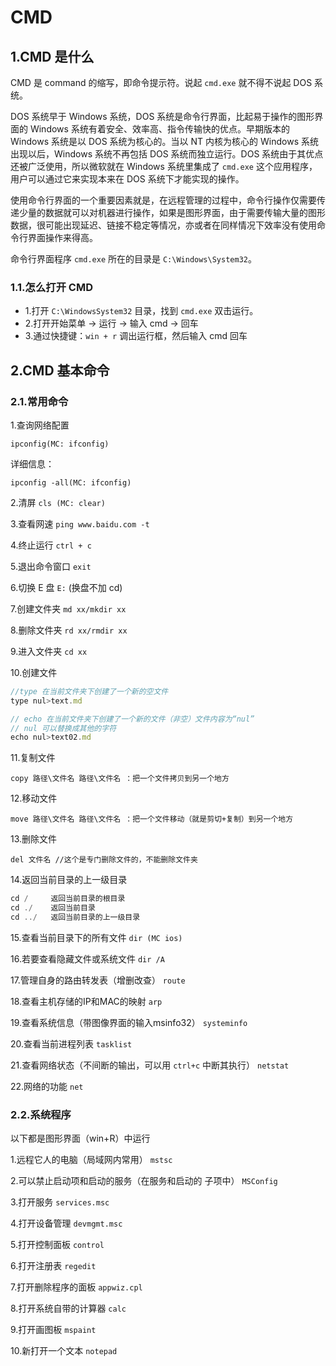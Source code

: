 # CMD

## 1.CMD 是什么

CMD 是 command 的缩写，即命令提示符。说起 `cmd.exe` 就不得不说起 DOS 系统。

DOS 系统早于 Windows 系统，DOS 系统是命令行界面，比起易于操作的图形界面的 Windows 系统有着安全、效率高、指令传输快的优点。早期版本的 Windows 系统是以 DOS 系统为核心的。当以 NT 内核为核心的 Windows 系统出现以后，Windows 系统不再包括 DOS 系统而独立运行。DOS 系统由于其优点还被广泛使用，所以微软就在 Windows 系统里集成了 `cmd.exe` 这个应用程序，用户可以通过它来实现本来在 DOS 系统下才能实现的操作。

使用命令行界面的一个重要因素就是，在远程管理的过程中，命令行操作仅需要传递少量的数据就可以对机器进行操作，如果是图形界面，由于需要传输大量的图形数据，很可能出现延迟、链接不稳定等情况，亦或者在同样情况下效率没有使用命令行界面操作来得高。

命令行界面程序 `cmd.exe` 所在的目录是 `C:\Windows\System32`。

### 1.1.怎么打开 CMD

- 1.打开 `C:\WindowsSystem32` 目录，找到 `cmd.exe` 双击运行。
- 2.打开开始菜单 -> 运行 -> 输入 cmd -> 回车
- 3.通过快捷键：`win + r` 调出运行框，然后输入 cmd 回车

## 2.CMD 基本命令

### 2.1.常用命令

1.查询网络配置

`ipconfig(MC: ifconfig)`

详细信息：

`ipconfig -all(MC: ifconfig)`

2.清屏 `cls (MC: clear)`

3.查看网速 `ping www.baidu.com -t`

4.终止运行 `ctrl + c`

5.退出命令窗口 `exit`

6.切换 E 盘 `E:` (换盘不加 cd)

7.创建文件夹 `md xx/mkdir xx`

8.删除文件夹 `rd xx/rmdir xx`

9.进入文件夹 `cd xx`

10.创建文件

```js
//type 在当前文件夹下创建了一个新的空文件
type nul>text.md

// echo 在当前文件夹下创建了一个新的文件（非空）文件内容为“nul”
// nul 可以替换成其他的字符
echo nul>text02.md

```

11.复制文件

`copy 路径\文件名 路径\文件名 ：把一个文件拷贝到另一个地方`

12.移动文件

`move 路径\文件名 路径\文件名 ：把一个文件移动（就是剪切+复制）到另一个地方`

13.删除文件

`del 文件名 //这个是专门删除文件的，不能删除文件夹`

14.返回当前目录的上一级目录

```javascript
cd /     返回当前目录的根目录
cd ./    返回当前目录
cd ../   返回当前目录的上一级目录
```

15.查看当前目录下的所有文件 `dir (MC ios)`

16.若要查看隐藏文件或系统文件 `dir /A`

17.管理自身的路由转发表（增删改查） `route`

18.查看主机存储的IP和MAC的映射 `arp`

19.查看系统信息（带图像界面的输入msinfo32） `systeminfo`

20.查看当前进程列表 `tasklist`

21.查看网络状态（不间断的输出，可以用 `ctrl+c` 中断其执行） `netstat`

22.网络的功能 `net`

### 2.2.系统程序

以下都是图形界面（win+R）中运行

1.远程它人的电脑（局域网内常用） `mstsc`

2.可以禁止启动项和启动的服务（在服务和启动的 子项中） `MSConfig`

3.打开服务 `services.msc`

4.打开设备管理 `devmgmt.msc`

5.打开控制面板 `control`

6.打开注册表 `regedit`

7.打开删除程序的面板 `appwiz.cpl`

8.打开系统自带的计算器 `calc`

9.打开画图板 `mspaint`

10.新打开一个文本 `notepad`

